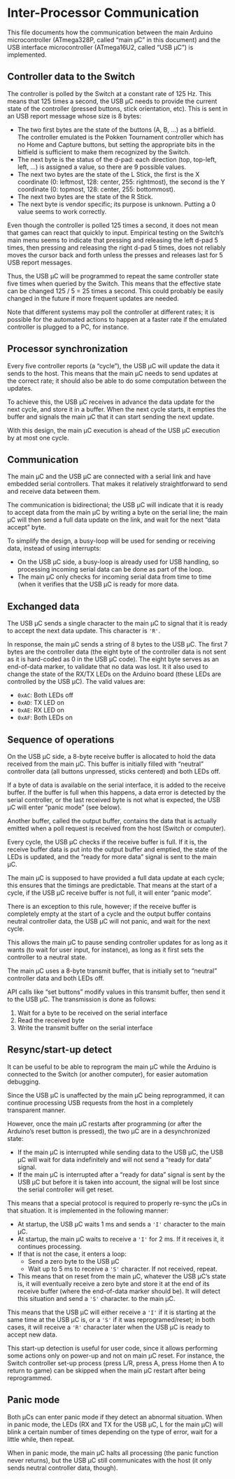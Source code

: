 Inter-Processor Communication
=============================

This file documents how the communication between the main Arduino
microcontroller (ATmega328P, called “main µC” in this document) and the USB
interface microcontroller (ATmega16U2, called “USB µC”) is implemented.

Controller data to the Switch
-----------------------------

The controller is polled by the Switch at a constant rate of 125 Hz. This means
that 125 times a second, the USB µC needs to provide the current state of the
controller (pressed buttons, stick orientation, etc). This is sent in an
USB report message whose size is 8 bytes:
 - The two first bytes are the state of the buttons (A, B, …) as a bitfield.
   The controller emulated is the Pokken Tournament controller which has no
   Home and Capture buttons, but setting the appropriate bits in the bitfield
   is sufficient to make them recognized by the Switch.
 - The next byte is the status of the d-pad: each direction (top, top-left,
   left, …) is assigned a value, so there are 9 possible values.
 - The next two bytes are the state of the L Stick, the first is the X
   coordinate (0: leftmost, 128: center, 255: rightmost), the second is the
   Y coordinate (0: topmost, 128: center, 255: bottommost).
 - The next two bytes are the state of the R Stick.
 - The next byte is vendor specific; its purpose is unknown. Putting a 0 value
   seems to work correctly.

Even though the controller is polled 125 times a second, it does not mean that
games can react that quickly to input. Empirical testing on the Switch’s main
menu seems to indicate that pressing and releasing the left d-pad 5 times,
then pressing and releasing the right d-pad 5 times, does not reliably moves
the cursor back and forth unless the presses and releases last for 5 USB
report messages.

Thus, the USB µC will be programmed to repeat the same controller state five
times when queried by the Switch. This means that the effective state can
be changed 125 / 5 = 25 times a second. This could probably be easily changed
in the future if more frequent updates are needed.

Note that different systems may poll the controller at different rates; it is
possible for the automated actions to happen at a faster rate if the emulated
controller is plugged to a PC, for instance.

Processor synchronization
-------------------------

Every five controller reports (a “cycle”), the USB µC will update the data
it sends to the host. This means that the main µC needs to send updates at the
correct rate; it should also be able to do some computation between the
updates.

To achieve this, the USB µC receives in advance the data update for the next
cycle, and store it in a buffer. When the next cycle starts, it empties the
buffer and signals the main µC that it can start sending the next update.

With this design, the main µC execution is ahead of the USB µC execution by
at most one cycle.

Communication
-------------

The main µC and the USB µC are connected with a serial link and have embedded
serial controllers. That makes it relatively straightforward to send and
receive data between them.

The communication is bidirectional; the USB µC will indicate that it is ready
to accept data from the main µC by writing a byte on the serial line; the main
µC will then send a full data update on the link, and wait for the next “data
accept” byte.

To simplify the design, a busy-loop will be used for sending or receiving data,
instead of using interrupts:
 - On the USB µC side, a busy-loop is already used for USB handling, so
   processing incoming serial data can be done as part of the loop.
 - The main µC only checks for incoming serial data from time to time (when it
   verifies that the USB µC is ready for more data.

Exchanged data
--------------

The USB µC sends a single character to the main µC to signal that it is ready
to accept the next data update. This character is `'R'`.

In response, the main µC sends a string of 8 bytes to the USB µC. The first
7 bytes are the controller data (the eight byte of the controller data is not
sent as it is hard-coded as 0 in the USB µC code). The eight byte serves as
an end-of-data marker, to validate that no data was lost. It it also used to
change the state of the RX/TX LEDs on the Arduino board (these LEDs are
controlled by the USB µC). The valid values are:
 - `0xAC`: Both LEDs off
 - `0xAD`: TX LED on
 - `0xAE`: RX LED on
 - `0xAF`: Both LEDs on

Sequence of operations
----------------------

On the USB µC side, a 8-byte receive buffer is allocated to hold the data
received from the main µC. This buffer is initially filled with “neutral”
controller data (all buttons unpressed, sticks centered) and both LEDs off.

If a byte of data is available on the serial interface, it is added to the
receive buffer. If the buffer is full when this happens, a data error is
detected by the serial controller, or the last received byte is not what is
expected, the USB µC will enter “panic mode” (see below).

Another buffer, called the output buffer, contains the data that is actually
emitted when a poll request is received from the host (Switch or computer).

Every cycle, the USB µC checks if the receive buffer is full. If it is, the
receive buffer data is put into the output buffer and emptied, the state of
the LEDs is updated, and the “ready for more data” signal is sent to the main
µC.

The main µC is supposed to have provided a full data update at each cycle; this
ensures that the timings are predictable. That means at the start of a cycle,
if the USB µC receive buffer is not full, it will enter “panic mode”.

There is an exception to this rule, however; if the receive buffer is
completely empty at the start of a cycle and the output buffer contains neutral
controller data, the USB µC will not panic, and wait for the next cycle.

This allows the main µC to pause sending controller updates for as long as it
wants (to wait for user input, for instance), as long as it first sets the
controller to a neutral state.

The main µC uses a 8-byte transmit buffer, that is initially set to “neutral”
controller data and both LEDs off.

API calls like “set buttons” modify values in this transmit buffer, then send
it to the USB µC. The transmission is done as follows:

1. Wait for a byte to be received on the serial interface
2. Read the received byte
3. Write the transmit buffer on the serial interface

Resync/start-up detect
----------------------

It can be useful to be able to reprogram the main µC while the Arduino is
connected to the Switch (or another computer), for easier automation debugging.

Since the USB µC is unaffected by the main µC being reprogrammed, it can
continue processing USB requests from the host in a completely transparent
manner.

However, once the main µC restarts after programming (or after the Arduino’s
reset button is pressed), the two µC are in a desynchronized state:
 - If the main µC is interrupted while sending data to the USB µC, the USB µC
   will wait for data indefinitely and will not send a “ready for data” signal.
 - If the main µC is interrupted after a “ready for data” signal is sent by
   the USB µC but before it is taken into account, the signal will be lost
   since the serial controller will get reset.

This means that a special protocol is required to properly re-sync the µCs in
that situation. It is implemented in the following manner:

 - At startup, the USB µC waits 1 ms and sends a `'I'` character to the main
   µC.
 - At startup, the main µC waits to receive a `'I'` for 2 ms. If it receives
   it, it continues processing.
 - If that is not the case, it enters a loop:
   - Send a zero byte to the USB µC
   - Wait up to 5 ms to receive a `'S'` character. If not received, repeat.
 - This means that on reset from the main µC, whatever the USB µC’s state is,
   it will eventually receive a zero byte and store it at the end of its
   receive buffer (where the end-of-data marker should be). It will detect this
   situation and send a `'S'` character. to the main µC.

This means that the USB µC will either receive a `'I'` if it is starting at the
same time at the USB µC is, or a `'S'` if it was reprogramed/reset; in both
cases, it will receive a `'R'` character later when the USB µC is ready to
accept new data.

This start-up detection is useful for user code, since it allows performing
some actions only on power-up and not on main µC reset. For instance, the
Switch controller set-up process (press L/R, press A, press Home then A to
return to game) can be skipped when the main µC restart after being
reprogrammed.

Panic mode
----------

Both µCs can enter panic mode if they detect an abnormal situation. When in
panic mode, the LEDs (RX and TX for the USB µC, L for the main µC) will blink
a certain number of times depending on the type of error, wait for a little
while, then repeat.

When in panic mode, the main µC halts all processing (the panic function never
returns), but the USB µC still communicates with the host (it only sends
neutral controller data, though).
